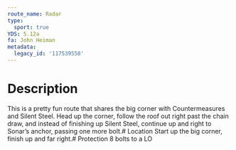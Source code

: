 ```yaml
---
route_name: Radar
type:
  sport: true
YDS: 5.12a
fa: John Heiman
metadata:
  legacy_id: '117539558'
---
```

# Description
This is a pretty fun route that shares the big corner with Countermeasures and Silent Steel. Head up the corner, follow the roof out right past the chain draw, and instead of finishing up Silent Steel, continue up and right to Sonar’s anchor, passing one more bolt.# Location
Start up the big corner, finish up and far right.# Protection
8 bolts to a LO